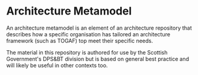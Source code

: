 # Architecture Metamodel

An architecture metamodel is an element of an architecture repository that describes how a specific organisation has tailored an architecture framework (such as TOGAF) top meet their specific needs.

The material in this repository is authored for use by the Scottish Government's DPS&BT division but is based on general best practice and will likely be useful in other contexts too.
